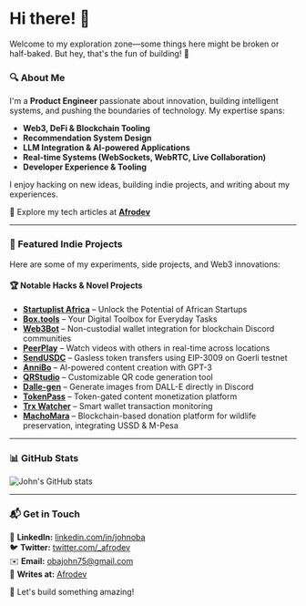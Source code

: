 # Hi there! 👋  
Welcome to my exploration zone—some things here might be broken or half-baked. But hey, that's the fun of building! 🚀  

### 🔍 About Me  
I'm a **Product Engineer** passionate about innovation, building intelligent systems, and pushing the boundaries of technology. My expertise spans:  
- **Web3, DeFi & Blockchain Tooling**  
- **Recommendation System Design**  
- **LLM Integration & AI-powered Applications**  
- **Real-time Systems (WebSockets, WebRTC, Live Collaboration)**  
- **Developer Experience & Tooling**  

I enjoy hacking on new ideas, building indie projects, and writing about my experiences.  

🔗 Explore my tech articles at **[Afrodev](https://afrodev.space)**  

---

### 🚀 Featured Indie Projects  
Here are some of my experiments, side projects, and Web3 innovations:  

#### 🏆 Notable Hacks & Novel Projects  
- **[Startuplist Africa](https://startuplist.africa/)** – Unlock the Potential of African Startups  
- **[Box.tools](https://box.tools/)** – Your Digital Toolbox for Everyday Tasks  
- **[Web3Bot](https://github.com/johnexzy/Web3Bot)** – Non-custodial wallet integration for blockchain Discord communities  
- **[PeerPlay](https://peerplay.africa/)** – Watch videos with others in real-time across locations  
- **[SendUSDC](https://github.com/johnexzy/SendUSDC)** – Gasless token transfers using EIP-3009 on Goerli testnet  
- **[AnniBo](https://github.com/johnexzy/AnniBo)** – AI-powered content creation with GPT-3  
- **[QRStudio](https://github.com/johnexzy/QRStudio)** – Customizable QR code generation tool  
- **[Dalle-gen](https://github.com/johnexzy/Dalle-gen)** – Generate images from DALL-E directly in Discord  
- **[TokenPass](https://github.com/johnexzy/TokenPass)** – Token-gated content monetization platform  
- **[Trx Watcher](https://github.com/johnexzy/Trx-Watcher)** – Smart wallet transaction monitoring  
- **[MachoMara](https://github.com/johnexzy/MachoMara)** – Blockchain-based donation platform for wildlife preservation, integrating USSD & M-Pesa  

---

### 📊 GitHub Stats  
![John's GitHub stats](https://github-readme-stats.vercel.app/api?username=johnexzy&show_icons=true&theme=radical&include_all_commits=true)  

---

### 📬 Get in Touch  
💼 **LinkedIn:** [linkedin.com/in/johnoba](https://linkedin.com/in/johnoba/)  
🐦 **Twitter:** [twitter.com/_afrodev](https://twitter.com/_afrodev)  
✉️ **Email:** obajohn75@gmail.com  
📝 **Writes at:** [Afrodev](https://afrodev.space)  

🚀 Let's build something amazing!  
